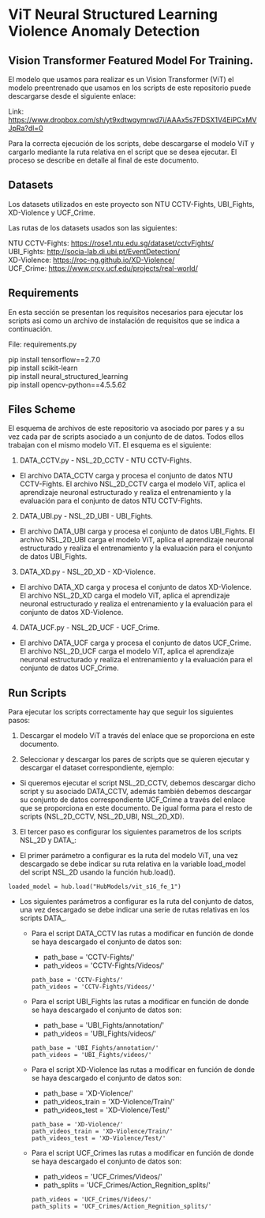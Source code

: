# ViT Neural Structured Learning Violence Anomaly Detection

## Vision Transformer Featured Model For Training.

El modelo que usamos para realizar es un Vision Transformer (ViT) el modelo preentrenado que usamos en los scripts de este repositorio puede descargarse desde el siguiente enlace:

  Link: https://www.dropbox.com/sh/yt9xdtwqymrwd7i/AAAx5s7FDSX1V4EiPCxMVJpRa?dl=0

Para la correcta ejecución de los scripts, debe descargarse el modelo ViT y cargarlo mediante la ruta relativa en el script que se desea ejecutar. El proceso se describe en detalle al final de este documento.

## Datasets

Los datasets utilizados en este proyecto son NTU CCTV-Fights, UBI_Fights, XD-Violence y UCF_Crime. <br/>

Las rutas de los datasets usados son las siguientes:

  NTU CCTV-Fights: https://rose1.ntu.edu.sg/dataset/cctvFights/ <br/>
  UBI_Fights: http://socia-lab.di.ubi.pt/EventDetection/ <br/>
  XD-Violence: https://roc-ng.github.io/XD-Violence/ <br/>
  UCF_Crime: https://www.crcv.ucf.edu/projects/real-world/ <br/>

## Requirements 

En esta sección se presentan los requisitos necesarios para ejecutar los scripts asi como un archivo de instalación de requisitos que se indica a continuación.
  
  File: requirements.py <br/>
  
  pip install tensorflow==2.7.0 <br/>
  pip install scikit-learn <br/>
  pip install neural_structured_learning <br/>
  pip install opencv-python==4.5.5.62 <br/>

## Files Scheme

El esquema de archivos de este repositorio va asociado por pares y a su vez cada par de scripts asociado a un conjunto de de datos. Todos ellos trabajan con el mismo modelo ViT. El esquema es el siguiente:

1. DATA_CCTV.py - NSL_2D_CCTV - NTU CCTV-Fights.

- El archivo DATA_CCTV carga y procesa el conjunto de datos NTU CCTV-Fights. El archivo NSL_2D_CCTV carga el modelo ViT, aplica el aprendizaje neuronal estructurado y realiza el entrenamiento y la evaluación para el conjunto de datos NTU CCTV-Fights.
    
2. DATA_UBI.py - NSL_2D_UBI - UBI_Fights.

- El archivo DATA_UBI carga y procesa el conjunto de datos UBI_Fights. El archivo NSL_2D_UBI carga el modelo ViT, aplica el aprendizaje neuronal estructurado y realiza el entrenamiento y la evaluación para el conjunto de datos UBI_Fights.

3. DATA_XD.py - NSL_2D_XD - XD-Violence.

- El archivo DATA_XD carga y procesa el conjunto de datos XD-Violence. El archivo NSL_2D_XD carga el modelo ViT, aplica el aprendizaje neuronal estructurado y realiza el    entrenamiento y la evaluación para el conjunto de datos XD-Violence.
    
4. DATA_UCF.py - NSL_2D_UCF - UCF_Crime.

- El archivo DATA_UCF carga y procesa el conjunto de datos UCF_Crime. El archivo NSL_2D_UCF carga el modelo ViT, aplica el aprendizaje neuronal estructurado y realiza el entrenamiento y la evaluación para el conjunto de datos UCF_Crime.

## Run Scripts

Para ejecutar los scripts correctamente hay que seguir los siguientes pasos:

1. Descargar el modelo ViT a través del enlace que se proporciona en este documento.

2. Seleccionar y descargar los pares de scripts que se quieren ejecutar y descargar el dataset correspondiente, ejemplo:

- Si queremos ejecutar el script NSL_2D_CCTV, debemos descargar dicho script y su asociado DATA_CCTV, además también debemos descargar su conjunto de datos correspondiente UCF_Crime a través del enlace que se proporciona en este documento. De igual forma para el resto de scripts (NSL_2D_CCTV, NSL_2D_UBI, NSL_2D_XD).

3. El tercer paso es configurar los siguientes parametros de los scripts NSL_2D y DATA_:

- El primer parámetro a configurar es la ruta del modelo ViT, una vez descargado se debe indicar su ruta relativa en la variable load_model del script NSL_2D usando la función hub.load().

```
loaded_model = hub.load("HubModels/vit_s16_fe_1")
```

- Los siguientes parámetros a configurar es la ruta del conjunto de datos, una vez descargado se debe indicar una serie de rutas relativas en los scripts DATA_.

  - Para el script DATA_CCTV las rutas a modificar en función de donde se haya descargado el conjunto de datos son:
  
    - path_base = 'CCTV-Fights/'
    - path_videos = 'CCTV-Fights/Videos/'<br/>
   
    ```
    path_base = 'CCTV-Fights/'
    path_videos = 'CCTV-Fights/Videos/'
    ```

  - Para el script UBI_Fights las rutas a modificar en función de donde se haya descargado el conjunto de datos son:
  
    - path_base = 'UBI_Fights/annotation/'
    - path_videos = 'UBI_Fights/videos/'<br/>
    
    ```
    path_base = 'UBI_Fights/annotation/'
    path_videos = 'UBI_Fights/videos/'
    ```

  - Para el script XD-Violence las rutas a modificar en función de donde se haya descargado el conjunto de datos son:
  
    - path_base = 'XD-Violence/'
    - path_videos_train = 'XD-Violence/Train/'
    - path_videos_test = 'XD-Violence/Test/'<br/>
    
    ```
    path_base = 'XD-Violence/'
    path_videos_train = 'XD-Violence/Train/'
    path_videos_test = 'XD-Violence/Test/'
    ```

  - Para el script UCF_Crimes las rutas a modificar en función de donde se haya descargado el conjunto de datos son:
  
    - path_videos = 'UCF_Crimes/Videos/'
    - path_splits = 'UCF_Crimes/Action_Regnition_splits/'<br/>

    ```
    path_videos = 'UCF_Crimes/Videos/'
    path_splits = 'UCF_Crimes/Action_Regnition_splits/'
    ```








